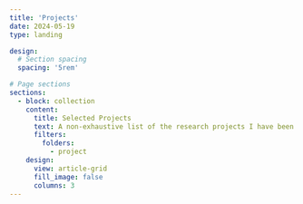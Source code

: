 ```yaml
---
title: 'Projects'
date: 2024-05-19
type: landing

design:
  # Section spacing
  spacing: '5rem'

# Page sections
sections:
  - block: collection
    content:
      title: Selected Projects
      text: A non-exhaustive list of the research projects I have been involved with:
      filters:
        folders:
          - project
    design:
      view: article-grid
      fill_image: false
      columns: 3
---
```

